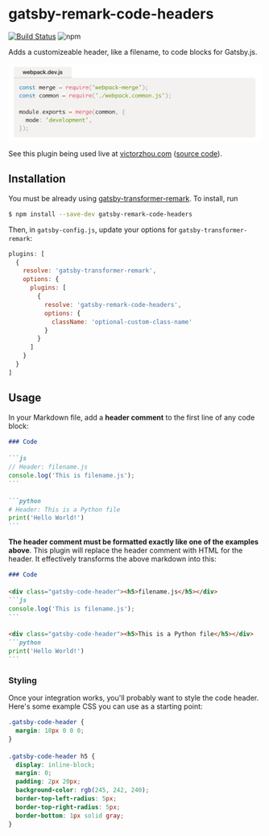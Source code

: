 # gatsby-remark-code-headers

[![Build Status](https://travis-ci.com/vzhou842/gatsby-remark-code-headers.svg?branch=master)](https://travis-ci.com/vzhou842/gatsby-remark-code-headers) ![npm](https://img.shields.io/npm/v/gatsby-remark-code-headers.svg)

Adds a customizeable header, like a filename, to code blocks for Gatsby.js.

![Example](./example.png)

See this plugin being used live at [victorzhou.com](https://victorzhou.com/blog/build-an-io-game-part-1/) ([source code](https://github.com/vzhou842/victorzhou.com)).

## Installation

You must be already using [gatsby-transformer-remark](https://www.gatsbyjs.org/packages/gatsby-transformer-remark/). To install, run

```bash
$ npm install --save-dev gatsby-remark-code-headers
```

Then, in `gatsby-config.js`, update your options for `gatsby-transformer-remark`:

```js
plugins: [
  {
    resolve: 'gatsby-transformer-remark',
    options: {
      plugins: [
        {
          resolve: 'gatsby-remark-code-headers',
          options: {
            className: 'optional-custom-class-name'
          }
        }
      ]
    }
  }
]
```

## Usage

In your Markdown file, add a **header comment** to the first line of any code block:

~~~markdown
### Code

```js
// Header: filename.js
console.log('This is filename.js');
```

```python
# Header: This is a Python file
print('Hello World!')
```
~~~

**The header comment must be formatted exactly like one of the examples above**. This plugin will replace the header comment with HTML for the header. It effectively transforms the above markdown into this:

~~~markdown
### Code

<div class="gatsby-code-header"><h5>filename.js</h5></div>
```js
console.log('This is filename.js');
```

<div class="gatsby-code-header"><h5>This is a Python file</h5></div>
```python
print('Hello World!')
```
~~~

### Styling

Once your integration works, you'll probably want to style the code header. Here's some example CSS you can use as a starting point:

```css
.gatsby-code-header {
  margin: 10px 0 0 0;
}

.gatsby-code-header h5 {
  display: inline-block;
  margin: 0;
  padding: 2px 20px;
  background-color: rgb(245, 242, 240);
  border-top-left-radius: 5px;
  border-top-right-radius: 5px;
  border-bottom: 1px solid gray;
}
```

